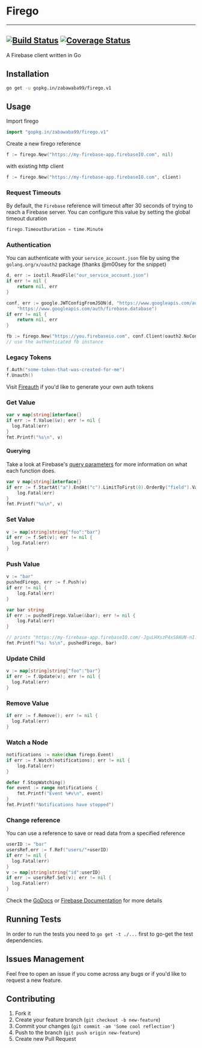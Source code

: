 # Firego
---
[![Build Status](https://travis-ci.org/zabawaba99/firego.svg?branch=v1)](https://travis-ci.org/zabawaba99/firego) [![Coverage Status](https://coveralls.io/repos/github/zabawaba99/firego/badge.svg?branch=v1)](https://coveralls.io/github/zabawaba99/firego?branch=v1)
---

A Firebase client written in Go

## Installation

```bash
go get -u gopkg.in/zabawaba99/firego.v1
```

## Usage

Import firego

```go
import "gopkg.in/zabawaba99/firego.v1"
```

Create a new firego reference

```go
f := firego.New("https://my-firebase-app.firebaseIO.com", nil)
```

with existing http client

```go
f := firego.New("https://my-firebase-app.firebaseIO.com", client)
```

### Request Timeouts

By default, the `Firebase` reference will timeout after 30 seconds of trying
to reach a Firebase server. You can configure this value by setting the global
timeout duration

```go
firego.TimeoutDuration = time.Minute
```

### Authentication

You can authenticate with your `service_account.json` file by using the
`golang.org/x/oauth2` package (thanks @m00sey for the snippet)

```go
d, err := ioutil.ReadFile("our_service_account.json")
if err != nil {
    return nil, err
}

conf, err := google.JWTConfigFromJSON(d, "https://www.googleapis.com/auth/userinfo.email",
    "https://www.googleapis.com/auth/firebase.database")
if err != nil {
    return nil, err
}

fb := firego.New("https://you.firebaseio.com", conf.Client(oauth2.NoContext))
// use the authenticated fb instance
```

### Legacy Tokens

```go
f.Auth("some-token-that-was-created-for-me")
f.Unauth()
```

Visit [Fireauth](https://github.com/zabawaba99/fireauth) if you'd like to generate your own auth tokens

### Get Value

```go
var v map[string]interface{}
if err := f.Value(&v); err != nil {
  log.Fatal(err)
}
fmt.Printf("%s\n", v)
```

#### Querying

Take a look at Firebase's [query parameters](https://www.firebase.com/docs/rest/guide/retrieving-data.html#section-rest-filtering)
for more information on what each function does.

```go
var v map[string]interface{}
if err := f.StartAt("a").EndAt("c").LimitToFirst(8).OrderBy("field").Value(&v); err != nil {
	log.Fatal(err)
}
fmt.Printf("%s\n", v)
```

### Set Value

```go
v := map[string]string{"foo":"bar"}
if err := f.Set(v); err != nil {
  log.Fatal(err)
}
```

### Push Value

```go
v := "bar"
pushedFirego, err := f.Push(v)
if err != nil {
	log.Fatal(err)
}

var bar string
if err := pushedFirego.Value(&bar); err != nil {
	log.Fatal(err)
}

// prints "https://my-firebase-app.firebaseIO.com/-JgvLHXszP4xS0AUN-nI: bar"
fmt.Printf("%s: %s\n", pushedFirego, bar)
```

### Update Child

```go
v := map[string]string{"foo":"bar"}
if err := f.Update(v); err != nil {
  log.Fatal(err)
}
```

### Remove Value

```go
if err := f.Remove(); err != nil {
  log.Fatal(err)
}
```

### Watch a Node

```go
notifications := make(chan firego.Event)
if err := f.Watch(notifications); err != nil {
	log.Fatal(err)
}

defer f.StopWatching()
for event := range notifications {
	fmt.Printf("Event %#v\n", event)
}
fmt.Printf("Notifications have stopped")
```
### Change reference

You can use a reference to save or read data from a specified reference

```go
userID := "bar"
usersRef,err := f.Ref("users/"+userID)
if err != nil {
  log.Fatal(err)
}
v := map[string]string{"id":userID}
if err := usersRef.Set(v); err != nil {
  log.Fatal(err)
}

```

Check the [GoDocs](http://godoc.org/gopkg.in/zabawaba99/firego.v1) or
[Firebase Documentation](https://www.firebase.com/docs/rest/) for more details

## Running Tests

In order to run the tests you need to `go get -t ./...`
first to go-get the test dependencies.

## Issues Management

Feel free to open an issue if you come across any bugs or
if you'd like to request a new feature.

## Contributing

1. Fork it
2. Create your feature branch (`git checkout -b new-feature`)
3. Commit your changes (`git commit -am 'Some cool reflection'`)
4. Push to the branch (`git push origin new-feature`)
5. Create new Pull Request
